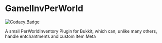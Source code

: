# GamelInvPerWorld

[![Codacy Badge](https://api.codacy.com/project/badge/Grade/1b3d71995742480ea40703fab27c5b55)](https://app.codacy.com/app/KaratekHD/InvPerWorld?utm_source=github.com&utm_medium=referral&utm_content=gamelmc-developers/InvPerWorld&utm_campaign=Badge_Grade_Settings)

A small PerWorldInventory Plugin for Bukkit, which can, unlike many others, handle entchantments and custom Item Meta
